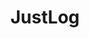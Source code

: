 ---
title: JustLog
project-url: https://github.com/justeat/JustLog
logo:
  logofile: ios.svg
  orientation: vertical
shipping-summary:
  data-source: iOS
---